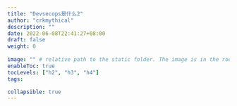 ```yaml
---
title: "Devsecops是什么2"
author: "crkmythical"
description: ""
date: 2022-06-08T22:41:27+08:00
draft: false
weight: 0
 
image: "" # relative path to the static folder. The image is in the root/static/images folder.
enableToc: true
tocLevels: ["h2", "h3", "h4"]
tags:

collapsible: true
---
```

